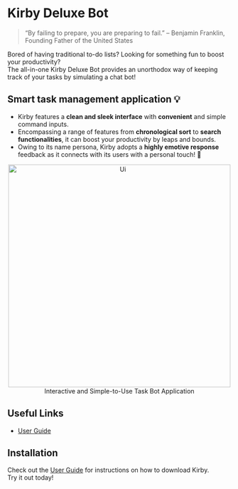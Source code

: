# Kirby Deluxe Bot
> “By failing to prepare, you are preparing to fail.” – Benjamin Franklin, Founding Father of the United States

Bored of having traditional to-do lists? Looking for something fun to boost your productivity? <br>
The all-in-one Kirby Deluxe Bot provides an unorthodox way of keeping track of your tasks by simulating a chat bot!

## Smart task management application 💡
- Kirby features a **clean and sleek interface** with **convenient** and simple command inputs. 
- Encompassing a range of features from **chronological sort** to **search functionalities**, it can boost your productivity by leaps and bounds. 
- Owing to its name persona, Kirby adopts a **highly emotive response** feedback as it connects with its users with a personal touch! 💛

<p align="center">
<img width="500" alt="Ui" src="https://user-images.githubusercontent.com/96589109/189575410-349d85fa-9dc4-488d-835f-e8d9a0c35bd0.png"> <br>
Interactive and Simple-to-Use Task Bot Application
</p>


## Useful Links
- [User Guide](https://sltsheryl.github.io/ip/)

## Installation
Check out the [User Guide](https://sltsheryl.github.io/ip/#quick-start) for instructions on how to download Kirby. <br>
Try it out today!
